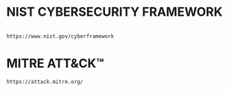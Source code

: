 # NIST CYBERSECURITY FRAMEWORK
```

https://www.nist.gov/cyberframework
```

# MITRE ATT&CK™
```
https://attack.mitre.org/
```
